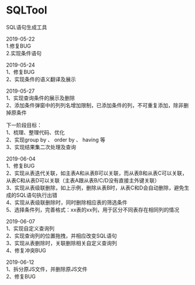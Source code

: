 # SQLTool

SQL语句生成工具

2019-05-22  
1.修复BUG  
2.实现条件语句

2019-05-24  
1、修复BUG  
2、实现条件的语义翻译及展示

2019-05-27  
1、实现查询条件的展示及删除  
2、添加条件弹窗中的列列名增加限制，已添加条件的列，不可重复添加，除非删掉原条件  

下一阶段目标：  
1、梳理、整理代码、优化  
2、实现group by 、 order by 、 having 等  
3、实现结果集二次处理及查询

2019-06-04  
1、修复BUG  
2、实现从表迭代关联，如主表A和从表B可以关联，而从表B和从表C可以关联，从表C和从表D可以关联（主表A跟从表B/C/D没有直接主外键关联）  
3、实现从表级联删除，如上示例，删除从表B时，从表C和D会自动删除，避免生成的SQL语句执行出错  
4、实现从表级联删除时，同时删除相应表的筛选条件  
5、选择条件列，完善格式：xx表的xx列，用于区分不同表存在相同列的情况

2019-06-07  
1、实现自定义查询列  
2、实现查询列的位置拖拽，并相应改变SQL语句  
3、实现从表删除时，关联删除相关自定义查询列  
4、修复冲突BUG  

2019-06-12  
1、拆分原JS文件，并删除原JS文件  
2、修复BUG
